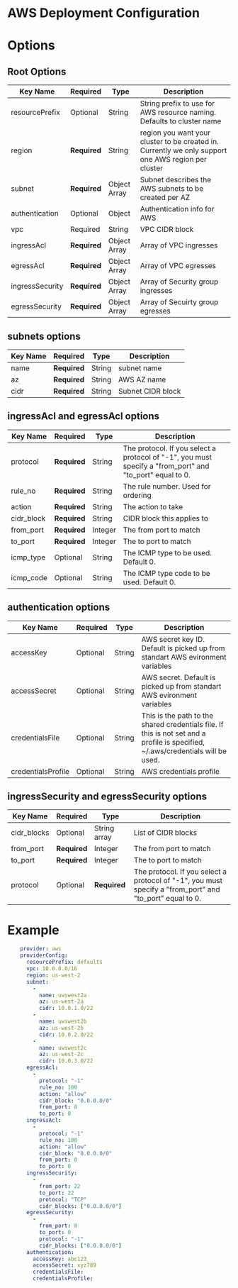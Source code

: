 # AWS Deployment Configuration

# Options
## Root Options
| Key Name | Required | Type | Description|
| --- | --- | --- | --- |
| resourcePrefix | Optional | String | String prefix to use for AWS resource naming. Defaults to cluster name |
| region | __Required__ | String | region you want your cluster to be created in.  Currently we only support one AWS region per cluster |
| subnet | __Required__ | Object Array | Subnet describes the AWS subnets to be created per AZ |
| authentication | Optional | Object | Authentication info for AWS |
| vpc | Required | String | VPC CIDR block |
| ingressAcl | __Required__ | Object Array  | Array of VPC ingresses |
| egressAcl | __Required__ | Object Array  | Array of VPC egresses |
| ingressSecurity | __Required__ | Object Array  | Array of Security group ingresses |
| egressSecurity | __Required__ | Object Array  | Array of Secuirty group egresses |


## subnets options

| Key Name | Required | Type | Description|
| --- | --- | --- | --- |
| name | __Required__ | String | subnet name |
| az | __Required__ | String | AWS AZ name |
| cidr | __Required__ | String | Subnet CIDR block |

## ingressAcl and egressAcl options
| Key Name | Required | Type | Description|
| --- | --- | --- | --- |
| protocol | __Required__ | String | The protocol. If you select a protocol of "-1", you must specify a "from_port" and "to_port" equal to 0. |
| rule_no | __Required__ | String | The rule number. Used for ordering |
| action | __Required__ | String | The action to take |
| cidr_block | __Required__ | String | CIDR block this applies to |
| from_port | __Required__ | Integer | The from port to match |
| to_port | __Required__ | Integer | The to port to match |
| icmp_type | Optional | String | The ICMP type to be used. Default 0. |
| icmp_code | Optional | String |  The ICMP type code to be used. Default 0. |


## authentication options
| Key Name | Required | Type | Description|
| --- | --- | --- | --- |
| accessKey | Optional | String | AWS secret key ID. Default is picked up from standart AWS evironment variables |
| accessSecret | Optional | String | AWS secret. Default is picked up from standart AWS evironment variables |
| credentialsFile | Optional | String | This is the path to the shared credentials file. If this is not set and a profile is specified, ~/.aws/credentials will be used. |
| credentialsProfile | Optional | String | AWS credentials profile |

## ingressSecurity and egressSecurity options

| Key Name | Required | Type | Description|
| --- | --- | --- | --- |
| cidr_blocks | Optional | String array | List of CIDR blocks |
| from_port | __Required__ | Integer | The from port to match |
| to_port | __Required__ | Integer | The to port to match |
| protocol | Optional | __Required__ |  The protocol. If you select a protocol of "-1", you must specify a "from_port" and "to_port" equal to 0. |

# Example
```yaml
    provider: aws
    providerConfig:
      resourcePrefix: defaults
      vpc: 10.0.0.0/16
      region: us-west-2
      subnet:
        -
          name: uwswest2a
          az: us-west-2a
          cidr: 10.0.1.0/22
        -
          name: uwswest2b
          az: us-west-2b
          cidr: 10.0.2.0/22
        -
          name: uwswest2c
          az: us-west-2c
          cidr: 10.0.3.0/22
      egressAcl:
        -
          protocol: "-1"
          rule_no: 100
          action: "allow"
          cidr_block: "0.0.0.0/0"
          from_port: 0
          to_port: 0
      ingressAcl:
        -
          protocol: "-1"
          rule_no: 100
          action: "allow"
          cidr_block: "0.0.0.0/0"
          from_port: 0
          to_port: 0
      ingressSecurity:
        - 
          from_port: 22
          to_port: 22
          protocol: "TCP"
          cidr_blocks: ["0.0.0.0/0"]
      egressSecurity:
        - 
          from_port: 0
          to_port: 0
          protocol: "-1"
          cidr_blocks: ["0.0.0.0/0"]
      authentication:
        accessKey: abc123
        accessSecret: xyz789
        credentialsFile: 
        credentialsProfile:
```

